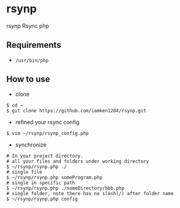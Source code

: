# rsynp
rsynp Rsync php

## Requirements
* `/usr/bin/php`

## How to use
* clone
```shell
$ cd ~
$ git clone https://github.com/iamken1204/rsynp.git
```

* refined your rsync config
```shell
$ vim ~/rsynp/rsynp_config.php
```

* synchronize
```shell
# In your project directory.
# all your files and folders under working directory
$ ~/rsynp/rsynp.php ./
# single file
$ ~/rsynp/rsynp.php someProgram.php
# single in specific path
$ ~/rsynp/rsynp.php ./someDirectory/bbb.php
# single folder, note there has no slash(/) after folder name
$ ~/rsynp/rsynp.php config
```
